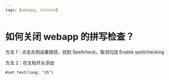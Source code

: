 ```yaml
---
tags: [webapp, chinese]
---
```


# 如何关闭 webapp 的拼写检查？

方法 1：点击左侧设置按钮，找到 Spellcheck，取消勾选 Enable spellchecking

方法 2：在文档开头添加

```typst no-render
#set text(lang: "zh")
```
